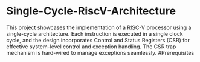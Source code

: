 # Single-Cycle-RiscV-Architecture
This project showcases the implementation of a RISC-V processor using a single-cycle architecture. Each instruction is executed in a single clock cycle, and the design incorporates Control and Status Registers (CSR) for effective system-level control and exception handling. The CSR trap mechanism is hard-wired to manage exceptions seamlessly.
#Prerequisites
